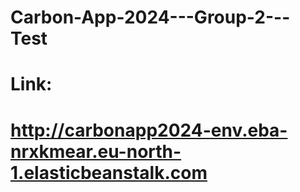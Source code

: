 # Carbon-App-2024---Group-2---Test

# Link:
# http://carbonapp2024-env.eba-nrxkmear.eu-north-1.elasticbeanstalk.com
